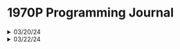 # 1970P Programming Journal

<details>
<summary> 03/20/24 </summary>

  I have started looking into PIDs to improve our autons. I laid out a skeleton for the process here.
  ###### *Future me here. This is absolutely full of errors. I didn't have the robot with me to test the program and it shows.* 🙃

```cpp
//PID
namespace pid {
    int kP = 0.01;
    int kI = 0;
    int kD = 0;
    
    int lError = 0;
    int rError = 0;

    int lIntegral = 0;
    int rIntegral = 0;
        
    int lDerivative = 0;
    int rDerivative = 0;

    int lPrevError = 0;
    int rPrevError = 0;

    int lPower = 0;
    int rPower = 0;
        

    void travel(int* lTraveled, int* rTraveled, int lDrive, int rDrive) {
        lPrevError = lDrive;
        rPrevError = rDrive;
        
        while (lError != 0 && rError != 0) {
            lError = lDrive - *lTraveled;
            rError = rDrive - *rTraveled;

            lIntegral += lError;
            rIntegral += rError;

            lDerivative = lError - lPrevError;
            rDerivative = rError - rPrevError;

            lPrevError = lError;
            rPrevError = rError;

            lPower = lError*kP + lIntegral*kI + lDerivative*kD;
            rPower = rError*kP + rIntegral*kI + rDerivative*kD;

            SmallL.spin(fwd, lPower, voltageUnits::volt);
            SmallR.spin(fwd, lPower, voltageUnits::volt);
            FrontL.spin(fwd, lPower, voltageUnits::volt);
            FrontR.spin(fwd, rPower, voltageUnits::volt);
            MidL.spin(fwd, rPower, voltageUnits::volt);
            MidR.spin(fwd, rPower, voltageUnits::volt);
            BackL.spin(fwd, rPower, voltageUnits::volt);
            BackR.spin(fwd, rPower, voltageUnits::volt);

            wait(20, msec);
        }
    }
}
/////
```
</details>

<details>
<summary> 03/22/24 </summary>
In anticipation of the upcoming competition, I made a set of functions for a potential mecanum wheel + omniwheel drivetrain. The mecanum wheels would be on the four corners, connected to their own motors in order to achieve basic mecanum motion. The omni wheels would be inbetween the mecanum wheels and add power to forward/backward movement and, theoretically, to diagonal movement too.
  
```cpp
//Theoretical Mecanum Wheel Drive
int mLeftFront() {
  return Controller1.Axis3.value() - Controller1.Axis3.value() + (Controller1.Axis1.value() * 2 / 3);
}
int mLeftBack() {
  return Controller1.Axis3.value() + Controller1.Axis3.value() + (Controller1.Axis1.value() * 2 / 3);
}
int mLeftCenter() {
  return (mLeftBack() + mLeftFront()) / 2;
}
int mRightFront() {
  return Controller1.Axis3.value() + Controller1.Axis3.value() - (Controller1.Axis1.value() * 2 / 3);
}
int mRightBack() {
  return Controller1.Axis3.value() - Controller1.Axis3.value() - (Controller1.Axis1.value() * 2 / 3);
}
int mRightCenter() {
  return (mRightBack() + mRightFront()) / 2;
}
/////
```

</details>

